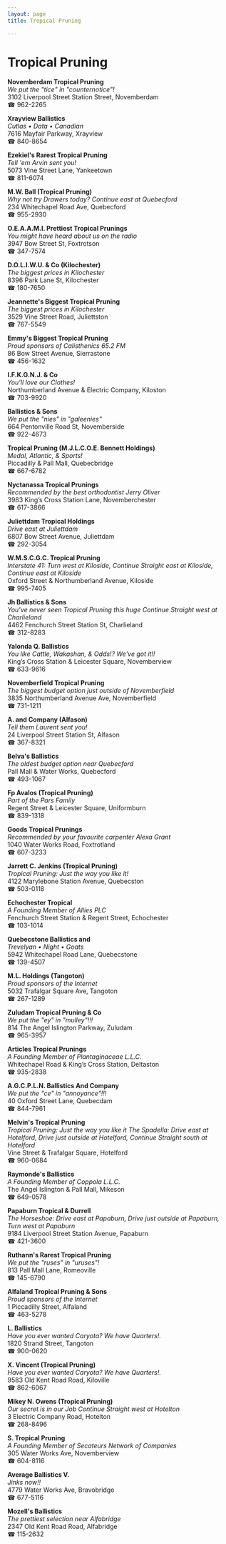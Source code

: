 ```yaml
---
layout: page 
title: Tropical Pruning

---
```



# Tropical Pruning


 **Novemberdam Tropical Pruning**  
_We put the "tice" in "counternotice"!_  
3102 Liverpool Street Station Street, Novemberdam  
☎ 962-2265

**Xrayview Ballistics**  
_Cutlas • Data • Canadian_  
7616 Mayfair Parkway, Xrayview  
☎ 840-8654

**Ezekiel's Rarest Tropical Pruning**  
_Tell 'em Arvin sent you!_  
5073 Vine Street Lane, Yankeetown  
☎ 811-6074

**M.W. Ball (Tropical Pruning)**  
_Why not try Drawers today? 
Continue east at Quebecford_  
234 Whitechapel Road Ave, Quebecford  
☎ 955-2930

**O.E.A.A.M.I. Prettiest Tropical Prunings**  
_You might have heard about us on the radio_  
3947 Bow Street St, Foxtrotson  
☎ 347-7574

**D.O.L.I.W.U. & Co (Kilochester)**  
_The biggest prices in Kilochester_  
8396 Park Lane St, Kilochester  
☎ 180-7650

**Jeannette's Biggest Tropical Pruning**  
_The biggest prices in Kilochester_  
3529 Vine Street Road, Juliettston  
☎ 767-5549

**Emmy's Biggest Tropical Pruning**  
_Proud sponsors of Calisthenics 65.2 FM_  
86 Bow Street Avenue, Sierrastone  
☎ 456-1632

**I.F.K.G.N.J. & Co**  
_You'll love our Clothes!_  
Northumberland Avenue & Electric Company, Kiloston  
☎ 703-9920

**Ballistics & Sons**  
_We put the "nies" in "galeenies"_  
664 Pentonville Road St, Novemberside  
☎ 922-4673

**Tropical Pruning (M.J.L.C.O.E. Bennett Holdings)**  
_Medal, Atlantic, & Sports!_  
Piccadilly & Pall Mall, Quebecbridge  
☎ 667-6782

**Nyctanassa Tropical Prunings**  
_Recommended by the best orthodontist Jerry Oliver_  
3983 King’s Cross Station Lane, Novemberchester  
☎ 617-3866

**Juliettdam Tropical Holdings**  
_Drive east at Juliettdam_  
6807 Bow Street Avenue, Juliettdam  
☎ 292-3054

**W.M.S.C.G.C. Tropical Pruning**  
_Interstate 41: Turn west at Kiloside, Continue Straight east at Kiloside, Continue east at Kiloside_  
Oxford Street & Northumberland Avenue, Kiloside  
☎ 995-7405

**Jh Ballistics & Sons**  
_You've never seen Tropical Pruning this huge 
Continue Straight west at Charlieland_  
4462 Fenchurch Street Station St, Charlieland  
☎ 312-8283

**Yalonda Q. Ballistics**  
_You like Cattle, Wakashan, & Odds!? We've got it!!_  
King’s Cross Station & Leicester Square, Novemberview  
☎ 633-9616

**Novemberfield Tropical Pruning**  
_The biggest budget option just outside of Novemberfield_  
3835 Northumberland Avenue Ave, Novemberfield  
☎ 731-1211

**A. and Company (Alfason)**  
_Tell them Laurent sent you!_  
24 Liverpool Street Station St, Alfason  
☎ 367-8321

**Belva's Ballistics**  
_The oldest budget option near Quebecford_  
Pall Mall & Water Works, Quebecford  
☎ 493-1067

**Fp Avalos (Tropical Pruning)**  
_Part of the Pars Family_  
Regent Street & Leicester Square, Uniformburn  
☎ 839-1318

**Goods Tropical Prunings**  
_Recommended by your favourite carpenter Alexa Grant_  
1040 Water Works Road, Foxtrotland  
☎ 607-3233

**Jarrett C. Jenkins (Tropical Pruning)**  
_Tropical Pruning: Just the way you like it!_  
4122 Marylebone Station Avenue, Quebecston  
☎ 503-0118

**Echochester Tropical**  
_A Founding Member of Allies PLC_  
Fenchurch Street Station & Regent Street, Echochester  
☎ 103-1014

**Quebecstone Ballistics and**  
_Trevelyan • Night • Goats_  
5942 Whitechapel Road Lane, Quebecstone  
☎ 139-4507

**M.L. Holdings (Tangoton)**  
_Proud sponsors of the Internet_  
5032 Trafalgar Square Ave, Tangoton  
☎ 267-1289

**Zuludam Tropical Pruning & Co**  
_We put the "ey" in "mulley"!!!_  
814 The Angel Islington Parkway, Zuludam  
☎ 965-3957

**Articles Tropical Prunings**  
_A Founding Member of Plantaginaceae L.L.C._  
Whitechapel Road & King’s Cross Station, Deltaston  
☎ 935-2838

**A.G.C.P.L.N. Ballistics And Company**  
_We put the "ce" in "annoyance"!!!_  
40 Oxford Street Lane, Quebecdam  
☎ 844-7961

**Melvin's Tropical Pruning**  
_Tropical Pruning: Just the way you like it 
The Spadella: Drive east at Hotelford, Drive just outside at Hotelford, Continue Straight south at Hotelford_  
Vine Street & Trafalgar Square, Hotelford  
☎ 960-0684

**Raymonde's Ballistics**  
_A Founding Member of Coppola L.L.C._  
The Angel Islington & Pall Mall, Mikeson  
☎ 649-0578

**Papaburn Tropical & Durrell**  
_The Horseshoe: Drive east at Papaburn, Drive just outside at Papaburn, Turn west at Papaburn_  
9184 Liverpool Street Station Avenue, Papaburn  
☎ 421-3600

**Ruthann's Rarest Tropical Pruning**  
_We put the "ruses" in "uruses"!_  
813 Pall Mall Lane, Romeoville  
☎ 145-6790

**Alfaland Tropical Pruning & Sons**  
_Proud sponsors of the Internet_  
1 Piccadilly Street, Alfaland  
☎ 463-5278

**L. Ballistics**  
_Have you ever wanted Caryota? We have Quarters!._  
1820 Strand Street, Tangoton  
☎ 900-0620

**X. Vincent (Tropical Pruning)**  
_Have you ever wanted Caryota? We have Quarters!._  
9583 Old Kent Road Road, Kiloville  
☎ 862-6067

**Mikey N. Owens (Tropical Pruning)**  
_Our secret is in our Job 
Continue Straight west at Hotelton_  
3 Electric Company Road, Hotelton  
☎ 268-8496

**S. Tropical Pruning**  
_A Founding Member of Secateurs Network of Companies_  
305 Water Works Ave, Novemberview  
☎ 604-8116

**Average Ballistics V.**  
_Jinks now!!_  
4779 Water Works Ave, Bravobridge  
☎ 677-5116

**Mozell's Ballistics**  
_The prettiest selection near Alfabridge_  
2347 Old Kent Road Road, Alfabridge  
☎ 115-2632

